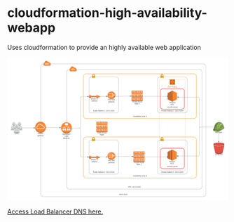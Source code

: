 # cloudformation-high-availability-webapp
Uses cloudformation to provide an highly available web application

![AWS Cloud Architecture](architecture.png)

[Access Load Balancer DNS here.](http://udama-webap-142miqsr4v756-2056057160.us-east-1.elb.amazonaws.com/)
